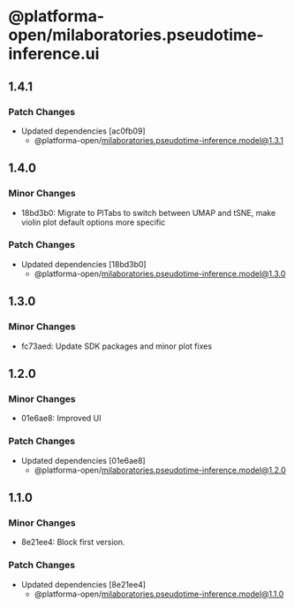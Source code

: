 # @platforma-open/milaboratories.pseudotime-inference.ui

## 1.4.1

### Patch Changes

- Updated dependencies [ac0fb09]
  - @platforma-open/milaboratories.pseudotime-inference.model@1.3.1

## 1.4.0

### Minor Changes

- 18bd3b0: Migrate to PlTabs to switch between UMAP and tSNE, make violin plot default options more specific

### Patch Changes

- Updated dependencies [18bd3b0]
  - @platforma-open/milaboratories.pseudotime-inference.model@1.3.0

## 1.3.0

### Minor Changes

- fc73aed: Update SDK packages and minor plot fixes

## 1.2.0

### Minor Changes

- 01e6ae8: Improved UI

### Patch Changes

- Updated dependencies [01e6ae8]
  - @platforma-open/milaboratories.pseudotime-inference.model@1.2.0

## 1.1.0

### Minor Changes

- 8e21ee4: Block first version.

### Patch Changes

- Updated dependencies [8e21ee4]
  - @platforma-open/milaboratories.pseudotime-inference.model@1.1.0
